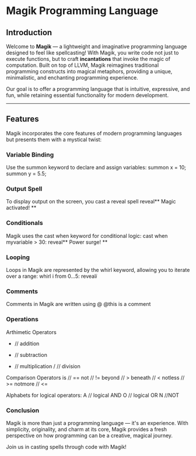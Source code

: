 # Magik Programming Language

## Introduction

Welcome to **Magik** — a lightweight and imaginative programming language designed to feel like spellcasting! With Magik, you write code not just to execute functions, but to craft **incantations** that invoke the magic of computation. Built on top of LLVM, Magik reimagines traditional programming constructs into magical metaphors, providing a unique, minimalistic, and enchanting programming experience.

Our goal is to offer a programming language that is intuitive, expressive, and fun, while retaining essential functionality for modern development.

---

## Features

Magik incorporates the core features of modern programming languages but presents them with a mystical twist:

### Variable Binding
Use the summon keyword to declare and assign variables:
summon x = 10;
summon y = 5.5;

### Output Spell
To display output on the screen, you cast a reveal spell
reveal** Magic activated! **

### Conditionals
Magik uses the cast when keyword for conditional logic:
cast when myvariable > 30:
  reveal** Power surge! **

### Looping
Loops in Magik are represented by the whirl keyword, allowing you to iterate over a range:
whirl i from 0...5:
  reveal*i*


### Comments
Comments in Magik are written using @
@this is a comment

### Operations
Arthimetic Operators 
+   // addition
-   // subtraction
*   // multiplication
/   // division

Comparison Operators
is         // ==
not        // !=
beyond     // >
beneath    // <
notless    // >=
notmore    // <=

Alphabets for logical operators:
A        // logical AND
O         // logical OR
N          //NOT

### Conclusion
Magik is more than just a programming language — it's an experience. With simplicity, originality, and charm at its core, Magik provides a fresh perspective on how programming can be a creative, magical journey.

Join us in casting spells through code with Magik!
